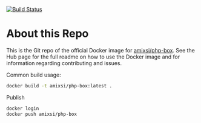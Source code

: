 [![Build Status](https://travis-ci.org/amixsi/docker-php-box.svg?branch=master)](https://travis-ci.org/amixsi/docker-php-box)

# About this Repo

This is the Git repo of the official Docker image for [amixsi/php-box](https://hub.docker.com/r/amixsi/php-box/).
See the Hub page for the full readme on how to use the Docker image and for information regarding contributing and issues.

Common build usage:

```sh
docker build -t amixsi/php-box:latest .
```

Publish

```sh
docker login
docker push amixsi/php-box
```
